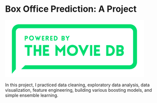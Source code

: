 # Box Office Prediction: A Project

![Header](pic.png)

In this project, I practiced data cleaning, exploratory data analysis, data visualization, feature engineering, building various boosting models, and simple ensemble learning. 
